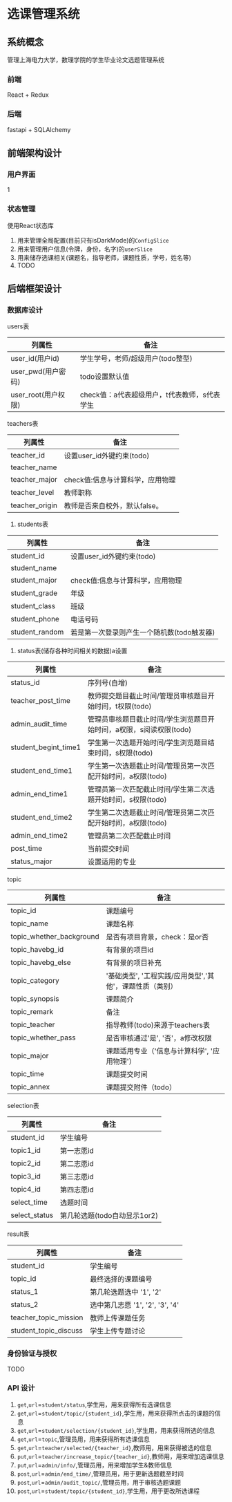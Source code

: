 # 选课管理系统

## 系统概念

管理上海电力大学，数理学院的学生毕业论文选题管理系统

### 前端

React + Redux

### 后端

fastapi +  SQLAlchemy

## 前端架构设计

### 用户界面

1

### 状态管理

使用React状态库

1. 用来管理全局配置(目前只有isDarkMode)的`ConfigSlice`
2. 用来管理用户信息(令牌，身份，名字)的`userSlice`
3. 用来储存选课相关(课题名，指导老师，课题性质，学号，姓名等)
4. TODO

## 后端框架设计

### 数据库设计

users表

| 列属性 | 备注 |
| --- | --- |
|user_id(用户id)|学生学号，老师/超级用户(todo整型)|
|user_pwd(用户密码)|todo设置默认值|
|user_root(用户权限)|check值：a代表超级用户，t代表教师，s代表学生|
 teachers表

| 列属性 | 备注 |
| --- | --- |
| teacher_id|设置user_id外键约束(todo)|
| teacher_name| |
| teacher_major|check值:信息与计算科学，应用物理|
| teacher_level|教师职称|
| teacher_origin|教师是否来自校外，默认false。|

1. students表

| 列属性 | 备注 |
| --- | --- |
| student_id|设置user_id外键约束(todo)|
| student_name||
| student_major|check值:信息与计算科学，应用物理|
| student_grade|年级|
| student_class|班级|
| student_phone|电话号码|
| student_random|若是第一次登录则产生一个随机数(todo触发器)|

1. status表(储存各种时间相关的数据)a设置

| 列属性 | 备注 |
| --- | --- |
|status_id|序列号(自增)|
| teacher_post_time|教师提交题目截止时间/管理员审核题目开始时间，t权限(todo)|
| admin_audit_time|管理员审核题目截止时间/学生浏览题目开始时间，a权限，s阅读权限(todo)|
|student_begint_time1|学生第一次选题开始时间/学生浏览题目结束时间，s权限(todo)|
| student_end_time1|学生第一次选题截止时间/管理员第一次匹配开始时间，a权限(todo)|
| admin_end_time1|管理员第一次匹配截止时间/学生第二次选题开始时间，s权限(todo)|
| student_end_time2|学生第二次选题截止时间/管理员第二次匹配开始时间，a权限(todo)|
| admin_end_time2|管理员第二次匹配截止时间|
| post_time|当前提交时间|
| status_major|设置适用的专业|


 topic

| 列属性 | 备注 |
| --- | --- |
| topic_id|课题编号|
| topic_name|课题名称|
| topic_whether_background|是否有项目背景，check：是or否|
| topic_havebg_id|有背景的项目id|
| topic_havebg_else|有背景的项目补充|
| topic_category|'基础类型', '工程实践/应用类型','其他'，课题性质（类别）|
| topic_synopsis|课题简介|
| topic_remark|备注|
| topic_teacher|指导教师(todo)来源于teachers表|
| topic_whether_pass|是否审核通过'是', '否'，a修改权限|
| topic_major|课题适用专业（'信息与计算科学', '应用物理'）|
| topic_time|课题提交时间|
| topic_annex|课题提交附件（todo）|

 selection表

| 列属性 | 备注 |
| --- | --- |
| student_id|学生编号|
| topic1_id|第一志愿id|
| topic2_id|第二志愿id|
| topic3_id|第三志愿id|
| topic4_id|第四志愿id|
| select_time|选题时间|
| select_status|第几轮选题(todo自动显示1or2)|

 result表

| 列属性 | 备注 |
| --- | --- |
| student_id|学生编号|
| topic_id|最终选择的课题编号|
| status_1|第几轮选题选中  '1', '2'|
| status_2|选中第几志愿  '1', '2', '3', '4'|
| teacher_topic_mission|教师上传课题任务|
| student_topic_discuss|学生上传专题讨论|

### 身份验证与授权

TODO

### API 设计

1. `get`,`url`=`student/status`,学生用，用来获得所有选课信息
2. `get`,`url`=`student/topic/{student_id}`,学生用，用来获得所点击的课题的信息
3. `get`,`url`=`student/selection/{student_id}`,学生用，用来获得所选的信息
4. `get`,`url`=`topic`,管理员用，用来获得所有选课信息
5. `get`,`url`=`teacher/selected/{teacher_id}`,教师用，用来获得被选的信息
6. `put`,`url`=`teacher/increase_topic/{teacher_id}`,教师用，用来增加选课信息
7. `put`,`url`=`admin/info/`,管理员用，用来增加学生&教师信息
8. `post`,`url`=`admin/end_time/`,管理员用，用于更新选题截至时间
9. `post`,`url`=`admin/audit_topic/`,管理员用，用于审核选题课题
10. `post`,`url`=`student/topic/{student_id}`,学生用，用于更改所选课程